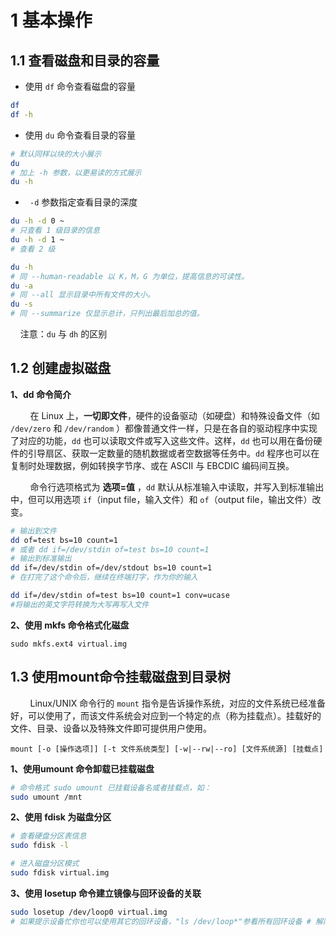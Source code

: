 
# 1 基本操作
## 1.1 查看磁盘和目录的容量
* 使用 `df` 命令查看磁盘的容量
```bash
df
df -h
```

* 使用 `du` 命令查看目录的容量

```bash
# 默认同样以块的大小展示 
du 
# 加上 -h 参数，以更易读的方式展示 
du -h
```
* ` -d` 参数指定查看目录的深度
```bash
du -h -d 0 ~
# 只查看 1 级目录的信息
du -h -d 1 ~
# 查看 2 级
```
```bash
du -h 
# 同 --human-readable 以 K，M，G 为单位，提高信息的可读性。 
du -a 
# 同 --all 显示目录中所有文件的大小。 
du -s 
# 同 --summarize 仅显示总计，只列出最后加总的值。
```
&nbsp;&nbsp;&nbsp;&nbsp;注意：`du` 与 `dh` 的区别

## 1.2 创建虚拟磁盘
**1、dd 命令简介**

&nbsp;&nbsp;&nbsp;&nbsp;&nbsp;&nbsp;&nbsp;&nbsp;在 Linux 上，**一切即文件**，硬件的设备驱动（如硬盘）和特殊设备文件（如 `/dev/zero` 和 `/dev/random` ）都像普通文件一样，只是在各自的驱动程序中实现了对应的功能，`dd` 也可以读取文件或写入这些文件。这样，`dd` 也可以用在备份硬件的引导扇区、获取一定数量的随机数据或者空数据等任务中。`dd` 程序也可以在复制时处理数据，例如转换字节序、或在 ASCII 与 EBCDIC 编码间互换。

&nbsp;&nbsp;&nbsp;&nbsp;&nbsp;&nbsp;&nbsp;&nbsp;命令行选项格式为 **选项=值** ，`dd` 默认从标准输入中读取，并写入到标准输出中，但可以用选项 `if`（input file，输入文件）和 `of`（output file，输出文件）改变。
```bash
# 输出到文件 
dd of=test bs=10 count=1 
# 或者 dd if=/dev/stdin of=test bs=10 count=1 
# 输出到标准输出 
dd if=/dev/stdin of=/dev/stdout bs=10 count=1 
# 在打完了这个命令后，继续在终端打字，作为你的输入

dd if=/dev/stdin of=test bs=10 count=1 conv=ucase
#将输出的英文字符转换为大写再写入文件
```
**2、使用 mkfs 命令格式化磁盘**
```
sudo mkfs.ext4 virtual.img
```

## 1.3 使用mount命令挂载磁盘到目录树
&nbsp;&nbsp;&nbsp;&nbsp;&nbsp;&nbsp;&nbsp;&nbsp;Linux/UNIX 命令行的 `mount` 指令是告诉操作系统，对应的文件系统已经准备好，可以使用了，而该文件系统会对应到一个特定的点（称为挂载点）。挂载好的文件、目录、设备以及特殊文件即可提供用户使用。
```
mount [-o [操作选项]] [-t 文件系统类型] [-w|--rw|--ro] [文件系统源] [挂载点]
```
**1、使用umount 命令卸载已挂载磁盘**
```bash
# 命令格式 sudo umount 已挂载设备名或者挂载点，如： 
sudo umount /mnt
```
**2、使用 fdisk 为磁盘分区**
```bash
# 查看硬盘分区表信息 
sudo fdisk -l

# 进入磁盘分区模式 
sudo fdisk virtual.img
```
**3、使用 losetup 命令建立镜像与回环设备的关联**
```bash
sudo losetup /dev/loop0 virtual.img 
# 如果提示设备忙你也可以使用其它的回环设备，"ls /dev/loop*"参看所有回环设备 # 解除设备关联 sudo losetup -d /dev/loop0
```
